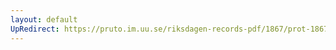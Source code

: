 ```yaml
---
layout: default
UpRedirect: https://pruto.im.uu.se/riksdagen-records-pdf/1867/prot-1867--fk--328/prot-1867--fk--328_017.pdf
---
```

